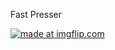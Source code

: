 Fast Presser

<a href="https://imgflip.com/gif/34zbmx"><img src="https://i.imgflip.com/34zbmx.gif" title="made at imgflip.com"/></a>
